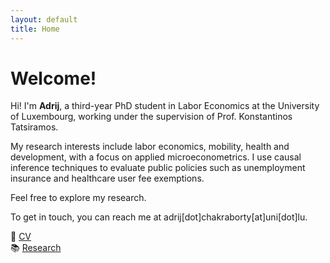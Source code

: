 ```yaml
---
layout: default
title: Home
---
```

# Welcome!

Hi! I'm **Adrij**, a third-year PhD student in Labor Economics at the University of Luxembourg, working under the supervision of Prof. Konstantinos Tatsiramos.

My research interests include labor economics, mobility, health and development, with a focus on applied microeconometrics. I use causal inference techniques to evaluate public policies such as unemployment insurance and healthcare user fee exemptions.

Feel free to explore my research. 

To get in touch, you can reach me at adrij[dot]chakraborty[at]uni[dot]lu.

📄 [CV](assets/Adrij_CV.pdf)  
📚 [Research](/research.html)
